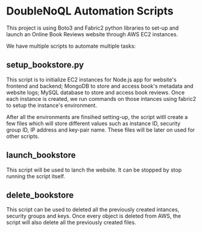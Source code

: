 # DoubleNoQL Automation Scripts

This project is using Boto3 and Fabric2 python libraries to set-up and launch an Online Book Reviews website through AWS EC2 instances. 

We have multiple scripts to automate multiple tasks:

## setup_bookstore.py

This script is to initialize EC2 instances for Node.js app for website's frontend and backend; MongoDB to store and access book's metadata and website logs; MySQL database to store and access book reviews. Once each instance is created, we run commands on those intances using fabric2 to setup the instance's environment.

After all the environments are finsihed setting-up, the script witll create a few files which will store different values such as instance ID, security group ID, IP address and key-pair name. These files will be later on used for other scripts.

## launch_bookstore

This script will be used to lanch the website. It can be stopped by stop running the script itself.

## delete_bookstore

This script can be used to deleted all the previously created intances, security groups and keys. Once every object is deleted from AWS, the script will also delete all the previously created files. 
